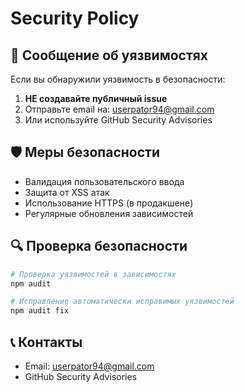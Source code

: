 # Security Policy

## 🚨 Сообщение об уязвимостях

Если вы обнаружили уязвимость в безопасности:

1. **НЕ создавайте публичный issue**
2. Отправьте email на: userpator94@gmail.com
3. Или используйте GitHub Security Advisories

## 🛡️ Меры безопасности

- Валидация пользовательского ввода
- Защита от XSS атак
- Использование HTTPS (в продакшене)
- Регулярные обновления зависимостей

## 🔍 Проверка безопасности

```bash
# Проверка уязвимостей в зависимостях
npm audit

# Исправление автоматически исправимых уязвимостей
npm audit fix
```

## 📞 Контакты

- Email: userpator94@gmail.com
- GitHub Security Advisories